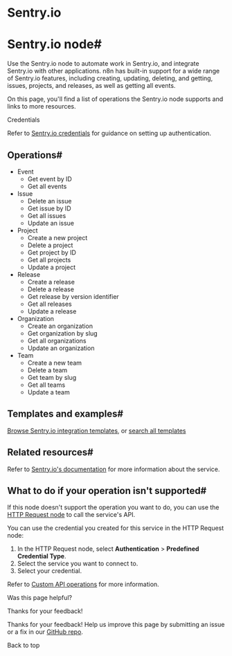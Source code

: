# Sentry.io

[ ](https://github.com/n8n-io/n8n-docs/edit/main/docs/integrations/builtin/app-nodes/n8n-nodes-base.sentryio.md "Edit this page")

# Sentry.io node#

Use the Sentry.io node to automate work in Sentry.io, and integrate Sentry.io with other applications. n8n has built-in support for a wide range of Sentry.io features, including creating, updating, deleting, and getting, issues, projects, and releases, as well as getting all events.

On this page, you'll find a list of operations the Sentry.io node supports and links to more resources.

Credentials

Refer to [Sentry.io credentials](../../credentials/sentryio/) for guidance on setting up authentication. 

## Operations#

  * Event
    * Get event by ID
    * Get all events
  * Issue
    * Delete an issue
    * Get issue by ID
    * Get all issues
    * Update an issue
  * Project
    * Create a new project
    * Delete a project
    * Get project by ID
    * Get all projects
    * Update a project
  * Release
    * Create a release
    * Delete a release
    * Get release by version identifier
    * Get all releases
    * Update a release
  * Organization
    * Create an organization
    * Get organization by slug
    * Get all organizations
    * Update an organization
  * Team
    * Create a new team
    * Delete a team
    * Get team by slug
    * Get all teams
    * Update a team



## Templates and examples#

[Browse Sentry.io integration templates](https://n8n.io/integrations/sentryio/), or [search all templates](https://n8n.io/workflows/)

## Related resources#

Refer to [Sentry.io's documentation](https://docs.sentry.io/api/) for more information about the service.

## What to do if your operation isn't supported#

If this node doesn't support the operation you want to do, you can use the [HTTP Request node](../../core-nodes/n8n-nodes-base.httprequest/) to call the service's API.

You can use the credential you created for this service in the HTTP Request node: 

  1. In the HTTP Request node, select **Authentication** > **Predefined Credential Type**.
  2. Select the service you want to connect to.
  3. Select your credential.



Refer to [Custom API operations](../../../custom-operations/) for more information.

Was this page helpful? 

Thanks for your feedback! 

Thanks for your feedback! Help us improve this page by submitting an issue or a fix in our [GitHub repo](https://github.com/n8n-io/n8n-docs). 

Back to top 
